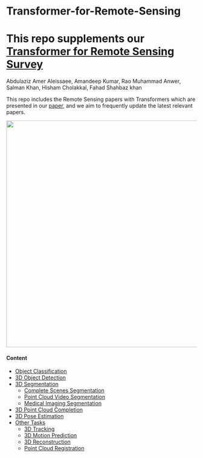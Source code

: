 # Transformer-for-Remote-Sensing
# This repo supplements our [Transformer for Remote Sensing Survey](https://arxiv.org/abs/2208.04309)
Abdulaziz Amer Aleissaee, Amandeep Kumar, Rao Muhammad Anwer,  Salman Khan, Hisham Cholakkal, Fahad Shahbaz khan

This repo includes the Remote Sensing papers with Transformers which are presented in our [paper](https://arxiv.org/abs/2208.04309), and we aim to frequently update the latest relevant papers.

<p align="center">
<img src="https://user-images.githubusercontent.com/14073587/183882596-ada49e17-bbd5-4b09-962b-e0ff1d8291c0.png" width="600">
</p>

#### Content
- [Object Classification](#object-classification)<br>
- [3D Object Detection](#3d-object-detection)<br>
- [3D Segmentation](#3d-segmentation)<br>
  - [Complete Scenes Segmentation](#complete-scenes-segmentation)<br>
  - [Point Cloud Video Segmentation](#point-cloud-video-segmentation)<br>
  - [Medical Imaging Segmentation](#medical-imaging-segmentation)<br>
- [3D Point Cloud Completion](#3d-point-cloud-completion)<br>
- [3D Pose Estimation](#3d-pose-estimation)<br>
- [Other Tasks](#other-tasks)<br>
  - [3D Tracking](#3d-tracking)<br>
  - [3D Motion Prediction](#3d-motion-prediction)<br>
  - [3D Reconstruction](#3d-reconstruction)<br>
  - [Point Cloud Registration](#point-cloud-registration)<br>
